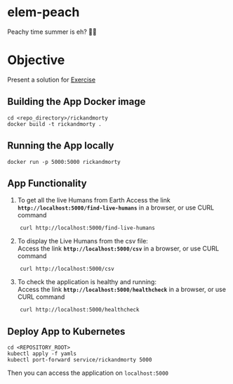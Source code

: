 # elem-peach
Peachy time summer is eh? 🍑🍑

# Objective
Present a solution for [Exercise](docs/exercise.pdf)

## Building the App Docker image
```
cd <repo_directory>/rickandmorty
docker build -t rickandmorty .
```

## Running the App locally
```
docker run -p 5000:5000 rickandmorty
```
## App Functionality
1. To get all the live Humans from Earth
Access the link **`http://localhost:5000/find-live-humans`** in a browser, or use CURL command
```
    curl http://localhost:5000/find-live-humans
```

2. To display the Live Humans from the csv file:  
Access the link **`http://localhost:5000/csv`** in a browser, or use CURL command
```
    curl http://localhost:5000/csv
```

3. To check the application is healthy and running:  
Access the link **`http://localhost:5000/healthcheck`** in a browser, or use CURL command
```
    curl http://localhost:5000/healthcheck
```

## Deploy App to Kubernetes
```
cd <REPOSITORY_ROOT>
kubectl apply -f yamls
kubectl port-forward service/rickandmorty 5000
```
Then you can access the application on `localhost:5000`
